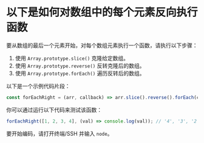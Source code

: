# 以下是如何对数组中的每个元素反向执行函数

要从数组的最后一个元素开始，对每个数组元素执行一个函数，请执行以下步骤：

1. 使用 `Array.prototype.slice()` 克隆给定数组。
2. 使用 `Array.prototype.reverse()` 反转克隆后的数组。
3. 使用 `Array.prototype.forEach()` 遍历反转后的数组。

以下是一个示例代码片段：

```js
const forEachRight = (arr, callback) => arr.slice().reverse().forEach(callback);
```

你可以通过运行以下代码来测试该函数：

```js
forEachRight([1, 2, 3, 4], (val) => console.log(val)); // '4', '3', '2', '1'
```

要开始编码，请打开终端/SSH 并输入 `node`。
